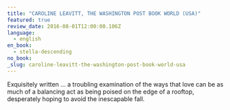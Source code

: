 ```yaml
---
title: "CAROLINE LEAVITT, THE WASHINGTON POST BOOK WORLD (USA)"
featured: true
review_date: 2016-08-01T12:00:00.106Z
language:
  - english
en_book:
  - stella-descending
no_book:
_slug: caroline-leavitt-the-washington-post-book-world-usa
---
```


Exquisitely written … a troubling examination of the ways that love can be as much of a balancing act as being poised on the edge of a rooftop, desperately hoping to avoid the inescapable fall.

